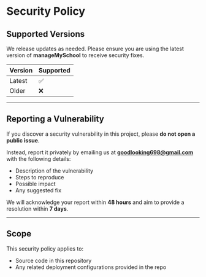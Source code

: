 # Security Policy

## Supported Versions

We release updates as needed. Please ensure you are using the latest version of **manageMySchool** to receive security fixes.

| Version   | Supported          |
| --------- | ------------------ |
| Latest    | ✅                  |
| Older     | ❌                  |

---

## Reporting a Vulnerability

If you discover a security vulnerability in this project, please **do not open a public issue**.

Instead, report it privately by emailing us at **goodlooking698@gmail.com** with the following details:
- Description of the vulnerability
- Steps to reproduce
- Possible impact
- Any suggested fix

We will acknowledge your report within **48 hours** and aim to provide a resolution within **7 days**.

---

## Scope

This security policy applies to:
- Source code in this repository
- Any related deployment configurations provided in the repo
